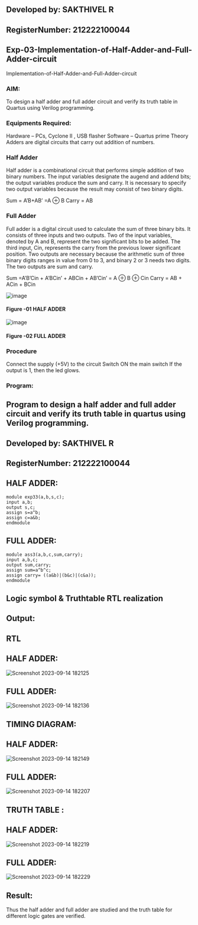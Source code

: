 ## Developed by: SAKTHIVEL R
## RegisterNumber: 212222100044
## Exp-03-Implementation-of-Half-Adder-and-Full-Adder-circuit

 Implementation-of-Half-Adder-and-Full-Adder-circuit
### AIM:
To design a half adder and full adder circuit and verify its truth table in Quartus using Verilog programming.

### Equipments Required:
Hardware – PCs, Cyclone II , USB flasher
Software – Quartus prime
Theory
Adders are digital circuits that carry out addition of numbers.

### Half Adder
Half adder is a combinational circuit that performs simple addition of two binary numbers. The input variables designate the augend and addend bits; the output variables produce the sum and carry. It is necessary to specify two output variables because the result may consist of two binary digits.

Sum = A’B+AB’ =A ⊕ B Carry = AB

### Full Adder
Full adder is a digital circuit used to calculate the sum of three binary bits. It consists of three inputs and two outputs. Two of the input variables, denoted by A and B, represent the two significant bits to be added. The third input, Cin, represents the carry from the previous lower significant position. Two outputs are necessary because the arithmetic sum of three binary digits ranges in value from 0 to 3, and binary 2 or 3 needs two digits. The two outputs are sum and carry.

Sum =A’B’Cin + A’BCin’ + ABCin + AB’Cin’ = A ⊕ B ⊕ Cin Carry = AB + ACin + BCin

 ![image](https://user-images.githubusercontent.com/36288975/163552156-a13e5a56-c638-4110-97d9-8896907c8d25.png)

#### Figure -01 HALF ADDER 


![image](https://user-images.githubusercontent.com/36288975/163552057-b3547877-6d07-45b4-b7e0-bcfebfad9e1d.png)

#### Figure -02 FULL ADDER 

### Procedure

Connect the supply (+5V) to the circuit
Switch ON the main switch
If the output is 1, then the led glows.
### Program:

## Program to design a half adder and full adder circuit and verify its truth table in quartus using Verilog programming.
## Developed by: SAKTHIVEL R
## RegisterNumber:  212222100044
## HALF ADDER:
```
module exp33(a,b,s,c);
input a,b;
output s,c;
assign s=a^b;
assign c=a&b;
endmodule
```
## FULL ADDER:
```
module ass3(a,b,c,sum,carry);
input a,b,c;
output sum,carry;
assign sum=a^b^c;
assign carry= ((a&b)|(b&c)|(c&a));
endmodule
```
## Logic symbol & Truthtable RTL realization
## Output:
## RTL
## HALF ADDER:
![Screenshot 2023-09-14 182125](https://github.com/sakthivel005/Exp-02-Implementation-of-Half-Adder-and-Full-Adder-circuit/assets/120550359/102cd944-2825-442a-a120-f7207350ca7d)


## FULL ADDER:
![Screenshot 2023-09-14 182136](https://github.com/sakthivel005/Exp-02-Implementation-of-Half-Adder-and-Full-Adder-circuit/assets/120550359/357cf724-c06f-4c94-9d14-2bb08416d416)


## TIMING DIAGRAM:
## HALF ADDER:

![Screenshot 2023-09-14 182149](https://github.com/sakthivel005/Exp-02-Implementation-of-Half-Adder-and-Full-Adder-circuit/assets/120550359/3a8101e6-174f-4367-ac0c-98a5171b6f8a)

## FULL ADDER:
![Screenshot 2023-09-14 182207](https://github.com/sakthivel005/Exp-02-Implementation-of-Half-Adder-and-Full-Adder-circuit/assets/120550359/ca611199-43da-4b4d-9cac-1a1f1aed4112)


## TRUTH TABLE :
## HALF ADDER:
![Screenshot 2023-09-14 182219](https://github.com/sakthivel005/Exp-02-Implementation-of-Half-Adder-and-Full-Adder-circuit/assets/120550359/f99a7dff-1c74-4343-8385-22fb4a842baa)


## FULL ADDER:
![Screenshot 2023-09-14 182229](https://github.com/sakthivel005/Exp-02-Implementation-of-Half-Adder-and-Full-Adder-circuit/assets/120550359/207d506b-db9b-4e6a-9090-c7573b422cac)


## Result:
Thus the half adder and full adder are studied and the truth table for different logic gates are verified.
